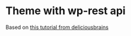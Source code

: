 # Theme with wp-rest api

Based on [this tutorial from deliciousbrains](https://deliciousbrains.com/creating-a-wordpress-theme-using-the-rest-api-and-vue-js/)  



